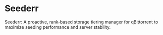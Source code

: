 # Seederr
Seederr: A proactive, rank-based storage tiering manager for qBittorrent to maximize seeding performance and server stability.
